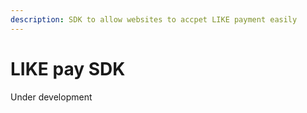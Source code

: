 ```yaml
---
description: SDK to allow websites to accpet LIKE payment easily
---
```


# LIKE pay SDK

Under development

